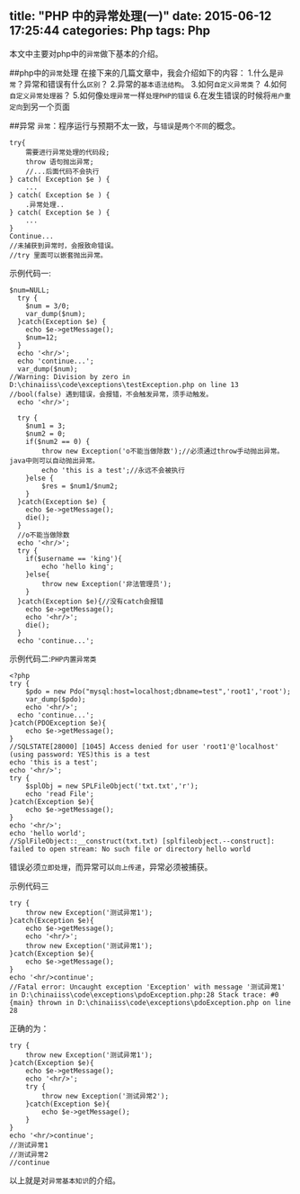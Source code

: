title: "PHP 中的异常处理(一)"
date: 2015-06-12 17:25:44
categories: Php
tags: Php
---
本文中主要对php中的`异常`做下基本的介绍。
<!--more-->
##php中的`异常`处理
在接下来的几篇文章中，我会介绍如下的内容：
1.什么是`异常`？异常和错误有什么`区别`？
2.异常的`基本语法结构`。
3.如何`自定义异常类`？
4.如何`自定义异常处理器`？
5.如何像`处理异常`一样`处理PHP的错误`
6.在发生错误的时候将`用户重定向`到另一个页面

##异常
`异常`：程序运行与预期不太一致，与`错误`是`两个不同`的概念。
```
try{
	需要进行异常处理的代码段;
	throw 语句抛出异常;
	//...后面代码不会执行
} catch( Exception $e ) {
	...
} catch( Exception $e ) {
	.异常处理..
} catch( Exception $e ) {
	...
}
Continue...
//未捕获到异常时，会报致命错误。
//try 里面可以嵌套抛出异常。
```

示例代码一:
```
$num=NULL;
  try {
  	$num = 3/0;
  	var_dump($num);
  }catch(Exception $e) {
  	echo $e->getMessage();
  	$num=12;
  }
  echo '<hr/>';
  echo 'continue...';
  var_dump($num);
//Warning: Division by zero in D:\chinaiiss\code\exceptions\testException.php on line 13
//bool(false) 遇到错误，会报错，不会触发异常，须手动触发。
  echo '<hr/>';

  try {
  	$num1 = 3;
  	$num2 = 0;
  	if($num2 == 0) {
  		throw new Exception('o不能当做除数');//必须通过throw手动抛出异常。java中则可以自动抛出异常。
  		echo 'this is a test';//永远不会被执行
  	}else {
  		$res = $num1/$num2;
  	}
  }catch(Exception $e) {
  	echo $e->getMessage();
  	die();
  }
  //o不能当做除数
  echo '<hr/>';
  try {
  	if($username == 'king'){
  		echo 'hello king';
  	}else{
  		throw new Exception('非法管理员');
  	}
  }catch(Exception $e){//没有catch会报错
  	echo $e->getMessage();
  	echo '<hr/>';
  	die();
  }
  echo 'continue...';
```

示例代码二:`PHP内置异常类`
```
<?php
try {
  	$pdo = new Pdo("mysql:host=localhost;dbname=test",'root1','root');
  	var_dump($pdo);
  	echo '<hr/>';
  echo 'continue...';
}catch(PDOException $e){
  	echo $e->getMessage();
}
//SQLSTATE[28000] [1045] Access denied for user 'root1'@'localhost' (using password: YES)this is a test
echo 'this is a test';
echo '<hr/>';
try {
	$splObj = new SPLFileObject('txt.txt','r');
	echo 'read File';
}catch(Exception $e){
  	echo $e->getMessage();
}
echo '<hr/>';
echo 'hello world';
//SplFileObject::__construct(txt.txt) [splfileobject.--construct]: failed to open stream: No such file or directory hello world
```
错误必须`立即处理`，而异常可以`向上传递`，异常必须被捕获。

示例代码三
```
try {
	throw new Exception('测试异常1');
}catch(Exception $e){
  	echo $e->getMessage();
  	echo '<hr/>';
  	throw new Exception('测试异常1');
}catch(Exception $e){
	echo $e->getMessage();
}
echo '<hr/>continue';
//Fatal error: Uncaught exception 'Exception' with message '测试异常1' in D:\chinaiiss\code\exceptions\pdoException.php:28 Stack trace: #0 {main} thrown in D:\chinaiiss\code\exceptions\pdoException.php on line 28
```
正确的为：
```
try {
	throw new Exception('测试异常1');
}catch(Exception $e){
  	echo $e->getMessage();
  	echo '<hr/>';
  	try {
  		throw new Exception('测试异常2');
    }catch(Exception $e){
		echo $e->getMessage();
	}
}
echo '<hr/>continue';
//测试异常1
//测试异常2
//continue
```
以上就是对`异常基本知识`的介绍。